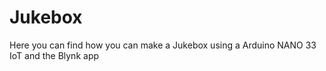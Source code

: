 # Jukebox
Here you can find how you can make a Jukebox using a Arduino NANO 33 IoT and the Blynk app

